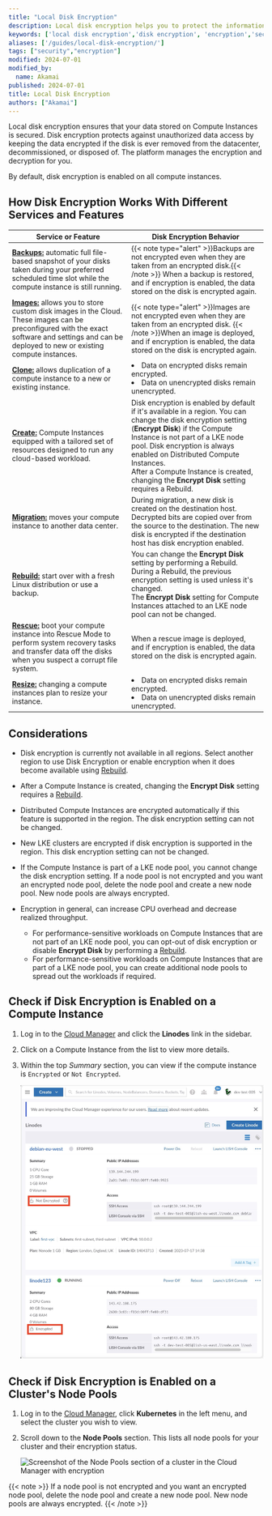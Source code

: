```yaml
---
title: "Local Disk Encryption"
description: Local disk encryption helps you to protect the information stored on your Linode's disk. This guide shows how to implement local disk encryption.
keywords: ['local disk encryption','disk encryption', 'encryption','security']
aliases: ['/guides/local-disk-encryption/']
tags: ["security","encryption"]
modified: 2024-07-01
modified_by:
  name: Akamai
published: 2024-07-01
title: Local Disk Encryption
authors: ["Akamai"]
---
```


Local disk encryption ensures that your data stored on Compute Instances is secured. Disk encryption protects against unauthorized data access by keeping the data encrypted if the disk is ever removed from the datacenter, decommissioned, or disposed of. The platform manages the encryption and decryption for you.

By default, disk encryption is enabled on all compute instances.

## How Disk Encryption Works With Different Services and Features

| Service or Feature| Disk Encryption Behavior |
|------|-------|
| [**Backups:**](/docs/products/storage/backups/) automatic full file-based snapshot of your disks taken during your preferred scheduled time slot while the compute instance is still running. |{{< note type="alert" >}}Backups are not encrypted even when they are taken from an encrypted disk.{{< /note >}} When a backup is restored, and if encryption is enabled, the data stored on the disk is encrypted again. |
| [**Images:**](/docs/products/tools/images/) allows you to store custom disk images in the Cloud. These images can be preconfigured with the exact software and settings and can be deployed to new or existing compute instances. |{{< note type="alert" >}}Images are not encrypted even when they are taken from an encrypted disk. {{< /note >}}When an image is deployed, and if encryption is enabled, the data stored on the disk is encrypted again. |
| [**Clone:**](/docs/products/compute/compute-instances/guides/clone-instance/) allows duplication of a compute instance to a new or existing instance.|<li>Data on encrypted disks remain encrypted.</li> <li>Data on unencrypted disks remain unencrypted.</li>|
| [**Create:**](/docs/products/compute/compute-instances/guides/create/) Compute Instances equipped with a tailored set of resources designed to run any cloud-based workload. |Disk encryption is enabled by default if it's available in a region. You can change the disk encryption setting (**Encrypt Disk**) if the Compute Instance is not part of a LKE node pool. Disk encryption is always enabled on Distributed Compute Instances. <br>After a Compute Instance is created, changing the **Encrypt Disk** setting requires a Rebuild.</br> |
| [**Migration:**](/docs/products/compute/compute-instances/guides/migrate-to-different-dc/) moves your compute instance to another data center. |During migration, a new disk is created on the destination host. Decrypted bits are copied over from the source to the destination. The new disk is encrypted if the destination host has disk encryption enabled. |
| [**Rebuild:**](/docs/products/compute/compute-instances/guides/rescue-and-rebuild/) start over with a fresh Linux distribution or use a backup. | You can change the **Encrypt Disk** setting by performing a Rebuild. During a Rebuild, the previous encryption setting is used unless it's changed.<br>The **Encrypt Disk** setting for Compute Instances attached to an LKE node pool can not be changed.</br>|
| [**Rescue:**](/docs/products/compute/compute-instances/guides/rescue-and-rebuild/) boot your compute instance into Rescue Mode to perform system recovery tasks and transfer data off the disks when you suspect a corrupt file system. | When a rescue image is deployed, and if encryption is enabled, the data stored on the disk is encrypted again.|
| [**Resize:**](/docs/products/compute/compute-instances/guides/resize/) changing a compute instances plan to resize your instance. |<li>Data on encrypted disks remain encrypted.</li> <li>Data on unencrypted disks remain unencrypted.</li> |

## Considerations

- Disk encryption is currently not available in all regions. Select another region to use Disk Encryption or enable encryption when it does become available using [Rebuild](/docs/products/compute/compute-instances/guides/rescue-and-rebuild/#rebuilding).

- After a Compute Instance is created, changing the **Encrypt Disk** setting requires a [Rebuild](/docs/products/compute/compute-instances/guides/rescue-and-rebuild/#rebuilding).

- Distributed Compute Instances are encrypted automatically if this feature is supported in the region. The disk encryption setting can not be changed.

- New LKE clusters are encrypted if disk encryption is supported in the region. This disk encryption setting can not be changed.

- If the Compute Instance is part of a LKE node pool, you cannot change the disk encryption setting. If a node pool is not encrypted and you want an encrypted node pool, delete the node pool and create a new node pool. New node pools are always encrypted.

- Encryption in general, can increase CPU overhead and decrease realized throughput.
  - For performance-sensitive workloads on Compute Instances that are not part of an LKE node pool, you can opt-out of disk encryption or disable **Encrypt Disk** by performing a [Rebuild](/docs/products/compute/compute-instances/guides/rescue-and-rebuild/).
  - For performance-sensitive workloads on Compute Instances that are part of a LKE node pool, you can create additional node pools to spread out the workloads if required.


## Check if Disk Encryption is Enabled on a Compute Instance

1.  Log in to the [Cloud Manager](https://cloud.linode.com) and click the **Linodes** link in the sidebar.

1.  Click on a Compute Instance from the list to view more details.

1.  Within the top *Summary* section, you can view if the compute instance is `Encrypted` or `Not Encrypted`.

    ![Screenshot of the Compute Instances in the Cloud Manager with and without encryption](view-compute-instance-encrypt-setting.jpg)


## Check if Disk Encryption is Enabled on a Cluster's Node Pools

1. Log in to the [Cloud Manager](http://cloud.linode.com), click **Kubernetes** in the left menu, and select the cluster you wish to view.

1. Scroll down to the **Node Pools** section. This lists all node pools for your cluster and their encryption status.

    ![Screenshot of the Node Pools section of a cluster in the Cloud Manager with encryption](view-node-pools-encryption.jpg)

{{< note >}}
If a node pool is not encrypted and you want an encrypted node pool, delete the node pool and create a new node pool. New node pools are always encrypted.
{{< /note >}}